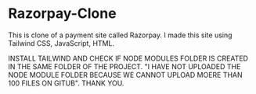 # Razorpay-Clone
This is clone of a payment site called Razorpay. I made this site using Tailwind CSS, JavaScript, HTML.


INSTALL TAILWIND AND CHECK IF NODE MODULES FOLDER IS CREATED IN THE SAME FOLDER OF THE PROJECT.
"I HAVE NOT UPLOADED THE NODE MODULE FOLDER BECAUSE WE CANNOT UPLOAD MOERE THAN 100 FILES ON GITUB".
THANK YOU.
